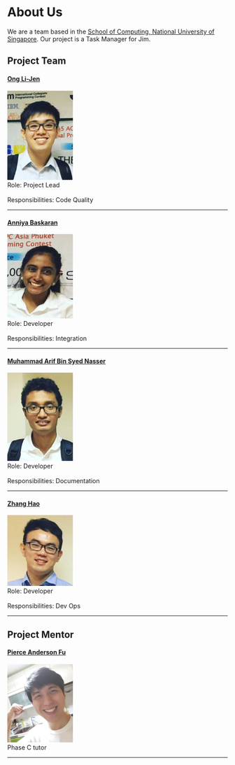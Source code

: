 # About Us

We are a team based in the [School of Computing, National University of Singapore](http://www.comp.nus.edu.sg).
Our project is a Task Manager for Jim.

## Project Team

#### [Ong Li-Jen]() <br>
<img src="images/OngLiJen.png" width="150"><br>
Role: Project Lead <br>  
Responsibilities: Code Quality

-----

#### [Anniya Baskaran]()
<img src="images/AnniyaB.png" width="150"><br>
Role: Developer <br>  
Responsibilities: Integration 

-----

#### [Muhammad Arif Bin Syed Nasser]() 
<img src="images/M.Arif.png" width="150"><br>
Role: Developer <br>  
Responsibilities: Documentation

-----

#### [Zhang Hao]()
<img src="images/ZhangHao.png" width="150"><br>
Role: Developer <br>  
Responsibilities: Dev Ops

-----

## Project Mentor

#### [Pierce Anderson Fu]()
<img src="images/PierceAndersonFu.png" width="150"><br>
Phase C tutor

-----

